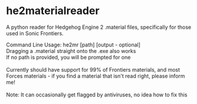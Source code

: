 # he2materialreader
A python reader for Hedgehog Engine 2 .material files, specifically for those used in Sonic Frontiers.

Command Line Usage: he2mr [path] [output - optional]\
Dragging a .material straight onto the .exe also works\
If no path is provided, you will be prompted for one\
\
Currently should have support for 99% of Frontiers materials, and most Forces materials - if you find a material that isn't read right, please inform me!\
\
Note: It can occasionally get flagged by antiviruses, no idea how to fix this
